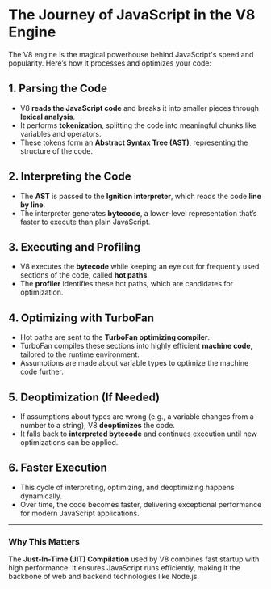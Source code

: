# The Journey of JavaScript in the V8 Engine

The V8 engine is the magical powerhouse behind JavaScript's speed and popularity. Here’s how it processes and optimizes your code:

## 1. Parsing the Code

- V8 **reads the JavaScript code** and breaks it into smaller pieces through **lexical analysis**.
- It performs **tokenization**, splitting the code into meaningful chunks like variables and operators.
- These tokens form an **Abstract Syntax Tree (AST)**, representing the structure of the code.

## 2. Interpreting the Code

- The **AST** is passed to the **Ignition interpreter**, which reads the code **line by line**.
- The interpreter generates **bytecode**, a lower-level representation that’s faster to execute than plain JavaScript.

## 3. Executing and Profiling

- V8 executes the **bytecode** while keeping an eye out for frequently used sections of the code, called **hot paths**.
- The **profiler** identifies these hot paths, which are candidates for optimization.

## 4. Optimizing with TurboFan

- Hot paths are sent to the **TurboFan optimizing compiler**.
- TurboFan compiles these sections into highly efficient **machine code**, tailored to the runtime environment.
- Assumptions are made about variable types to optimize the machine code further.

## 5. Deoptimization (If Needed)

- If assumptions about types are wrong (e.g., a variable changes from a number to a string), V8 **deoptimizes** the code.
- It falls back to **interpreted bytecode** and continues execution until new optimizations can be applied.

## 6. Faster Execution

- This cycle of interpreting, optimizing, and deoptimizing happens dynamically.
- Over time, the code becomes faster, delivering exceptional performance for modern JavaScript applications.

---

### Why This Matters

The **Just-In-Time (JIT) Compilation** used by V8 combines fast startup with high performance. It ensures JavaScript runs efficiently, making it the backbone of web and backend technologies like Node.js.
